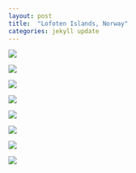```yaml
---
layout: post
title:  "Lofoten Islands, Norway"
categories: jekyll update
---
```

![][lofoten_1]

![][lofoten_2]

![][lofoten_3]

![][lofoten_4]

![][lofoten_5]

![][lofoten_6]

![][lofoten_7]

![][lofoten_8]

[lofoten_1]: /assets/imgs/lofoten-1.jpg
[lofoten_2]: /assets/imgs/lofoten-2.jpg
[lofoten_3]: /assets/imgs/lofoten-3.jpg
[lofoten_4]: /assets/imgs/lofoten-4.jpg
[lofoten_5]: /assets/imgs/lofoten-5.jpg
[lofoten_6]: /assets/imgs/lofoten-6.jpg
[lofoten_7]: /assets/imgs/lofoten-7.jpg
[lofoten_8]: /assets/imgs/lofoten-8.jpg
